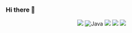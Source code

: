 ### Hi there 👋

<!--
**Jeonni/Jeonni** is a ✨ _special_ ✨ repository because its `README.md` (this file) appears on your GitHub profile.

Here are some ideas to get you started:

- 🔭 I’m currently working on ...
- 🌱 I’m currently learning ...
- 👯 I’m looking to collaborate on ...
- 🤔 I’m looking for help with ...
- 💬 Ask me about ...
- 📫 How to reach me: ...
- 😄 Pronouns: ...
- ⚡ Fun fact: ...
-->


<div align=center> 
<img src="https://img.shields.io/badge/JAVA-007396?style=for-the-badge&logo=java&logoColor=white">
<img alt="Java" src ="https://img.shields.io/badge/Java-007396.svg?&style=for-the-badge&logo=Java&logoColor=white"/>

 <img src="https://img.shields.io/badge/Spring-6DB33F?style=for-the-badge&logo=Spring&logoColor=white">

  
<img src="https://img.shields.io/badge/Spring-6DB33F?style=flat-square&logo=spring&logoColor=white"/>

<img src="https://img.shields.io/badge/SpringBoot-6DB33F?style=flat-square&logo=spring&logoColor=white"/>
</div>
